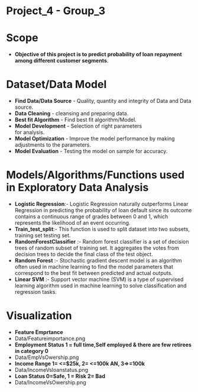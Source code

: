 
# <b>Project_4 - Group_3</b>


# <b>Scope</b>
 - <b> Objective of this project is to predict probability of loan repayment among different customer segments</b>.

 # <b>Dataset/Data Model</b>
 - <b>Find Data/Data Source</b> - Quality, quantity and integrity of Data and Data source.
- <b>Data Cleaning</b> - cleansing and preparing data.
- <b>Best fit Algorithm</b> - Find best fit algorithm/Model.
- <b>Model Development</b> - Selection of right parameters  
     for analysis.
- <b>Model Optimization</b> - Improve the model performance
     by making adjustments to the parameters.
- <b>Model Evaluation</b> - Testing the model on sample for
     accuracy.



# <b>Models/Algorithms/Functions used in Exploratory Data Analysis</b>
- <b>Logistic Regression</b>:- Logistic Regression naturally outperforms Linear Regression in predicting the probability of loan default since its outcome contains a continuous range of grades between 0 and 1, which represents the likelihood of an event occurring.
- <b>Train_test_split</b>:- This function is used to split dataset into two subsets, training set testing set. 
- <b>RandomForestClassifier</b> :- Random forest classifier is a set of decision trees of random subset of training set. It aggregates the votes from decision trees to decide the final class of the test object.
- <b>Random Forest</b> :- Stochastic gradient descent model is an algorithm often used in machine learning to find the model parameters that correspond to the best fit between predicted and actual outputs.
- <b>Linear SVM</b> :- Support vector machine (SVM) is a type of supervised learning algorithm used in machine learning to solve classification and regression tasks.

# <b>Visualization</b>
- <b>Feature Emprtance</b>
- Data/Featureimportance.png
- <b>Employment Status 1 = full time,Self employed & there are few retirees in category 0</b>
- Data/EmpVsOwership.png
- <b>Income Range 1= <=$25k, 2= <=100k AN, 3=>=100k </b>
- Data/IncomeVsloanstatus.png
- <b>Loan Status 0=Safe, 1 = Risk 2= Bad</b>
- Data/IncomeVsOwership.png


